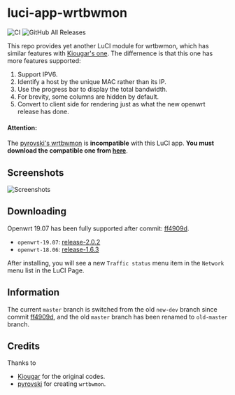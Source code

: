 # luci-app-wrtbwmon

![CI](https://github.com/brvphoenix/luci-app-wrtbwmon/workflows/CI/badge.svg)
![GitHub All Releases](https://img.shields.io/github/downloads/brvphoenix/luci-app-wrtbwmon/total)

This repo provides yet another LuCI module for wrtbwmon, which has similar features with [Kiougar's one](https://github.com/Kiougar/luci-wrtbwmon). The differnence is that this one has more features supported:
1. Support IPV6.
1. Identify a host by the unique MAC rather than its IP.
1. Use the progress bar to display the total bandwidth.
1. For brevity, some columns are hidden by default.
1. Convert to client side for rendering just as what the new openwrt release has done.

#### Attention:
The [pyrovski's wrtbwmon](https://github.com/pyrovski/wrtbwmon) is **incompatible** with this LuCI app. **You must download the compatible one from [here](https://github.com/brvphoenix/wrtbwmon)**.

## Screenshots
![Screenshots](https://github.com/brvphoenix/luci-app-wrtbwmon/blob/master/screenshot.png?raw=true)

## Downloading
Openwrt 19.07 has been fully supported after commit: [ff4909d](https://github.com/brvphoenix/luci-app-wrtbwmon/tree/ff4909d8f5d06fee87f7ec5a365ac5dde6492130).

* `openwrt-19.07`: [release-2.0.2](https://github.com/brvphoenix/luci-app-wrtbwmon/releases/download/release-2.0.2/luci-app-wrtbwmon_2.0.2-1_all.ipk)
* `openwrt-18.06`: [release-1.6.3](https://github.com/brvphoenix/luci-app-wrtbwmon/releases/download/release-1.6.3/luci-app-wrtbwmon_1.6.3-1_all.ipk)

After installing, you will see a new `Traffic status` menu item  in the `Network` menu list in the LuCI Page.

## Information
The current `master` branch is switched from the old `new-dev` branch since commit [ff4909d](https://github.com/brvphoenix/luci-app-wrtbwmon/tree/ff4909d8f5d06fee87f7ec5a365ac5dde6492130), and the old `master` branch has been renamed to `old-master` branch.

## Credits
Thanks to
* [Kiougar](https://github.com/Kiougar/luci-wrtbwmon) for the original codes.
* [pyrovski](https://github.com/pyrovski) for creating `wrtbwmon`.
